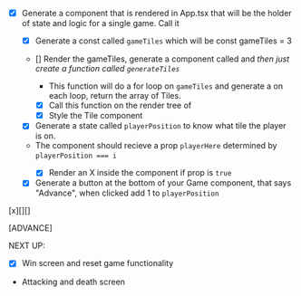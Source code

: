 - [x] Generate a component that is rendered in App.tsx that will be the holder of state and logic for a single game. Call it <Game>

  - [x] Generate a const called `gameTiles` which will be
        const gameTiles = 3
  - [] Render the gameTiles, generate a component called <Tile> and _then just create a function called `generateTiles`_

    - This function will do a for loop on `gameTiles` and generate a <Tile> on each loop, return the array of Tiles.
    - [x] Call this function on the render tree of <Game>
    - [x] Style the Tile component

  - [x] Generate a state called `playerPosition` to know what tile the player is on.

  - The <Tile> component should recieve a prop `playerHere` determined by `playerPosition === i`
    - [x] Render an X inside the <Tile> component if prop is `true`
  - [x] Generate a button at the bottom of your Game component, that says "Advance", when clicked add 1 to `playerPosition`

[x][][]

[ADVANCE]

NEXT UP:

- [x] Win screen and reset game functionality
- Attacking and death screen
